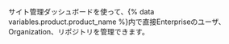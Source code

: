 サイト管理ダッシュボードを使って、{% data variables.product.product_name %}内で直接Enterpriseのユーザ、Organization、リポジトリを管理できます。

